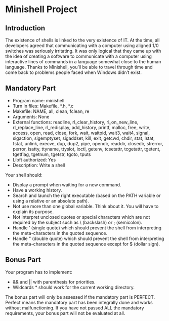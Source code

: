 # Minishell Project

## Introduction

The existence of shells is linked to the very existence of IT. At the time, all developers agreed that communicating with a computer using aligned 1/0 switches was seriously irritating. It was only logical that they came up with the idea of creating a software to communicate with a computer using interactive lines of commands in a language somewhat close to the human language. Thanks to Minishell, you’ll be able to travel through time and come back to problems people faced when Windows didn’t exist.

## Mandatory Part

- Program name: minishell
- Turn in files: Makefile, *.h, *.c
- Makefile: NAME, all, clean, fclean, re
- Arguments: None
- External functions: readline, rl_clear_history, rl_on_new_line, rl_replace_line, rl_redisplay, add_history, printf, malloc, free, write, access, open, read, close, fork, wait, waitpid, wait3, wait4, signal, sigaction, sigemptyset, sigaddset, kill, exit, getcwd, chdir, stat, lstat, fstat, unlink, execve, dup, dup2, pipe, opendir, readdir, closedir, strerror, perror, isatty, ttyname, ttyslot, ioctl, getenv, tcsetattr, tcgetattr, tgetent, tgetflag, tgetnum, tgetstr, tgoto, tputs
- Libft authorized: Yes
- Description: Write a shell

Your shell should:

- Display a prompt when waiting for a new command.
- Have a working history.
- Search and launch the right executable (based on the PATH variable or using a relative or an absolute path).
- Not use more than one global variable. Think about it. You will have to explain its purpose.
- Not interpret unclosed quotes or special characters which are not required by the subject such as \\ (backslash) or ; (semicolon).
- Handle ’ (single quote) which should prevent the shell from interpreting the meta-characters in the quoted sequence.
- Handle " (double quote) which should prevent the shell from interpreting the meta-characters in the quoted sequence except for $ (dollar sign).

## Bonus Part

Your program has to implement:

- && and || with parenthesis for priorities.
- Wildcards * should work for the current working directory.

The bonus part will only be assessed if the mandatory part is PERFECT. Perfect means the mandatory part has been integrally done and works without malfunctioning. If you have not passed ALL the mandatory requirements, your bonus part will not be evaluated at all.
